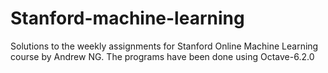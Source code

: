 # Stanford-machine-learning
Solutions to the weekly assignments for Stanford Online Machine Learning course by Andrew NG.
The programs have been done using Octave-6.2.0
